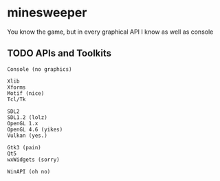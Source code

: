 # minesweeper
You know the game, but in every graphical API I know as well as console

## TODO APIs and Toolkits
```
Console (no graphics)

Xlib
Xforms
Motif (nice)
Tcl/Tk

SDL2
SDL1.2 (lolz)
OpenGL 1.x
OpenGL 4.6 (yikes)
Vulkan (yes.)

Gtk3 (pain)
Qt5
wxWidgets (sorry)

WinAPI (oh no)
```
